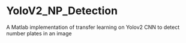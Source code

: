 # YoloV2_NP_Detection
A Matlab implementation of transfer learning on Yolov2 CNN to detect number plates in an image
